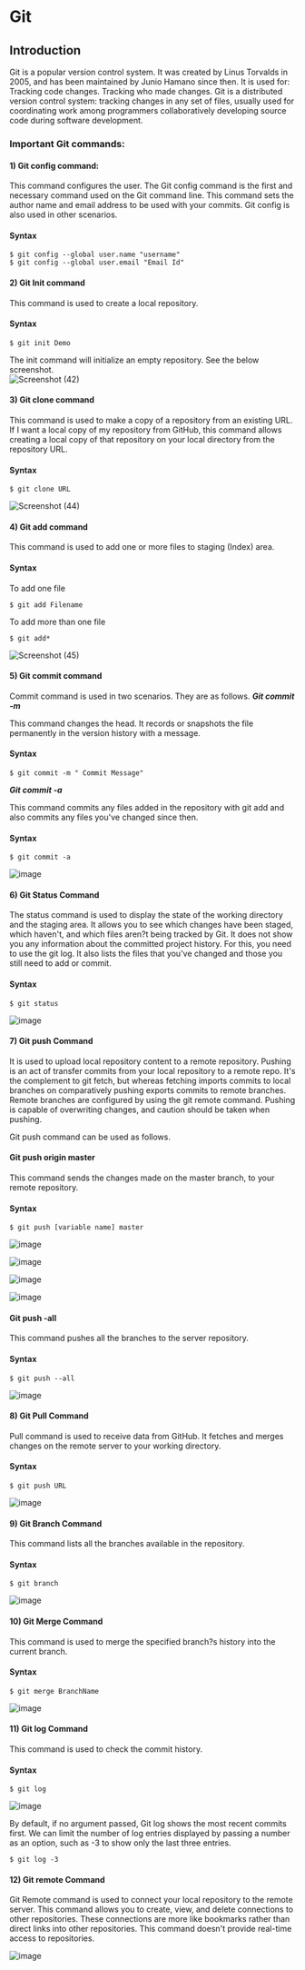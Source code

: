 # Git
## Introduction
Git is a popular version control system. It was created by Linus Torvalds in 2005, and has been maintained by Junio Hamano since then. It is used for: Tracking code changes. Tracking who made changes.
Git  is a distributed version control system: tracking changes in any set of files, usually used for coordinating work among programmers collaboratively developing source code during software development.
### Important Git commands:
#### 1) Git config command:
This command configures the user. The Git config command is the first and necessary command used on the Git command line. This command sets the author name and email address to be used with your commits. Git config is also used in other scenarios.
#### Syntax
```
$ git config --global user.name "username"  
$ git config --global user.email "Email Id"  
```
#### 2) Git Init command
This command is used to create a local repository.

#### Syntax
```
$ git init Demo  
```
The init command will initialize an empty repository. See the below screenshot.<br>
![Screenshot (42)](https://user-images.githubusercontent.com/112370237/209502447-ba05ad4e-6f3d-496e-ad5d-dd86519913b2.png)<br>
#### 3) Git clone command
This command is used to make a copy of a repository from an existing URL. If I want a local copy of my repository from GitHub, this command allows creating a local copy of that repository on your local directory from the repository URL.

#### Syntax
```
$ git clone URL  
```
![Screenshot (44)](https://user-images.githubusercontent.com/112370237/209505476-dbf4ca9b-d556-43e3-9dbf-2d5e27897280.png)
#### 4) Git add command
This command is used to add one or more files to staging (Index) area.
#### Syntax

To add one file
```
$ git add Filename  
```
To add more than one file
```
$ git add*
```
![Screenshot (45)](https://user-images.githubusercontent.com/112370237/209506319-62657a42-faee-4288-baf7-acd4d04380d5.png)<br>

#### 5) Git commit command
Commit command is used in two scenarios. They are as follows.
***Git commit -m***


This command changes the head. It records or snapshots the file permanently in the version history with a message.

#### Syntax
```
$ git commit -m " Commit Message"  
```
***Git commit -a***

This command commits any files added in the repository with git add and also commits any files you've changed since then.

#### Syntax
```
$ git commit -a  
```
![image](https://user-images.githubusercontent.com/105771251/209516461-c8ec47bc-ae79-4864-b9b0-8b1afd59e69b.png)

#### 6) Git Status Command
The status command is used to display the state of the working directory and the staging area. It allows you to see which changes have been staged, which haven't, and which files aren?t being tracked by Git. It does not show you any information about the committed project history. For this, you need to use the git log. It also lists the files that you've changed and those you still need to add or commit.

#### Syntax
```
$ git status  
```

![image](https://user-images.githubusercontent.com/105771251/209516718-5a84aba2-357f-4583-bfbc-628f21f6f76e.png)

#### 7) Git push Command
It is used to upload local repository content to a remote repository. Pushing is an act of transfer commits from your local repository to a remote repo. It's the complement to git fetch, but whereas fetching imports commits to local branches on comparatively pushing exports commits to remote branches. Remote branches are configured by using the git remote command. Pushing is capable of overwriting changes, and caution should be taken when pushing.

Git push command can be used as follows.

#### Git push origin master

This command sends the changes made on the master branch, to your remote repository.

#### Syntax
```
$ git push [variable name] master  
```
![image](https://user-images.githubusercontent.com/105771251/209517654-7be46930-478e-4c92-9204-b728160c0c58.png)

![image](https://user-images.githubusercontent.com/105771251/209517681-2aec7f3b-3fa1-4db4-9799-101dab3b70fa.png)

![image](https://user-images.githubusercontent.com/105771251/209517696-934d90e1-4d4f-4474-9a57-247ade50f3b0.png)

![image](https://user-images.githubusercontent.com/105771251/209517718-ba2945fa-2d1a-48e2-b03f-1bb968fe76f5.png)

#### Git push -all

This command pushes all the branches to the server repository.

#### Syntax
```
$ git push --all  
```

![image](https://user-images.githubusercontent.com/105771251/209517907-c25de025-5c5e-4951-834f-373bd9f89495.png)


#### 8) Git Pull Command
Pull command is used to receive data from GitHub. It fetches and merges changes on the remote server to your working directory.

#### Syntax
```
$ git push URL  
```
![image](https://user-images.githubusercontent.com/105771251/209518314-08f4dbc4-2b64-4d72-a8a1-ae70314da6fb.png)

#### 9) Git Branch Command
This command lists all the branches available in the repository.

#### Syntax
```
$ git branch  
```
![image](https://user-images.githubusercontent.com/105771251/209518415-6a0fd9bf-943d-48d4-910c-9247abd2e601.png)

#### 10) Git Merge Command
This command is used to merge the specified branch?s history into the current branch.

#### Syntax
```
$ git merge BranchName  
```
![image](https://user-images.githubusercontent.com/105771251/209518537-d14d3da9-a6f1-4fdf-9b95-6a6cc00ec121.png)

#### 11) Git log Command
This command is used to check the commit history.

#### Syntax
```
$ git log  
```
![image](https://user-images.githubusercontent.com/105771251/209518644-1fa43148-2a6e-4495-b750-a541231467eb.png)

By default, if no argument passed, Git log shows the most recent commits first. We can limit the number of log entries displayed by passing a number as an option, such as -3 to show only the last three entries.
```
$ git log -3
```

#### 12) Git remote Command
Git Remote command is used to connect your local repository to the remote server. This command allows you to create, view, and delete connections to other repositories. These connections are more like bookmarks rather than direct links into other repositories. This command doesn't provide real-time access to repositories.

![image](https://user-images.githubusercontent.com/105771251/209518783-10971fb6-cbef-433d-a010-d7e9b511f4bb.png)

